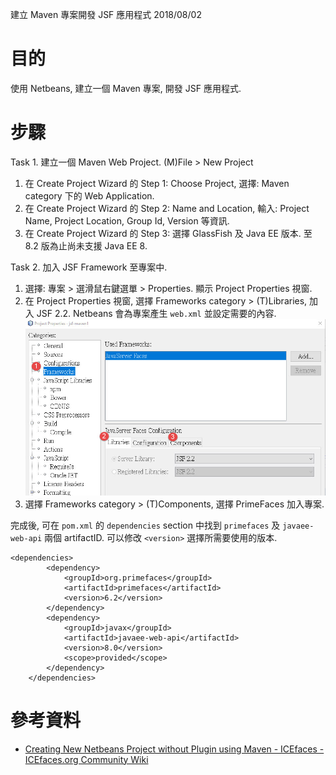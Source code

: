 <link rel="stylesheet" href="..\css\article_01.css">
  
  
建立 Maven 專案開發 JSF 應用程式
2018/08/02
  
# 目的
  
使用 Netbeans, 建立一個 Maven 專案, 開發 JSF 應用程式.
  
# 步驟
  
  
Task 1. 建立一個 Maven Web Project. (M)File > New Project
1. 在 Create Project Wizard 的 Step 1: Choose Project, 選擇: Maven category 下的 Web Application.
2. 在 Create Project Wizard 的 Step 2: Name and Location, 輸入: Project Name, Project Location, Group Id, Version 等資訊.
3. 在 Create Project Wizard 的 Step 3: 選擇 GlassFish 及 Java EE 版本. 至 8.2 版為止尚未支援 Java EE 8.
  
Task 2. 加入 JSF Framework 至專案中.
1. 選擇: 專案 > 選滑鼠右鍵選單 > Properties. 顯示 Project Properties 視窗.
2. 在 Project Properties 視窗, 選擇 Frameworks category > (T)Libraries, 加入 JSF 2.2. Netbeans 會為專案產生 `web.xml` 並設定需要的內容.
   ![](img/img02.jpg )
3. 選擇 Frameworks category > (T)Components, 選擇 PrimeFaces 加入專案.
  
完成後, 可在 `pom.xml` 的 `dependencies` section 中找到 `primefaces` 及 `javaee-web-api` 兩個 artifactID. 可以修改 `<version>` 選擇所需要使用的版本. 
  
```
<dependencies>
        <dependency>
            <groupId>org.primefaces</groupId>
            <artifactId>primefaces</artifactId>
            <version>6.2</version>
        </dependency>
        <dependency>
            <groupId>javax</groupId>
            <artifactId>javaee-web-api</artifactId>
            <version>8.0</version>
            <scope>provided</scope>
        </dependency>
    </dependencies>
```
  
# 參考資料
  
  
* [Creating New Netbeans Project without Plugin using Maven - ICEfaces - ICEfaces.org Community Wiki](http://www.icesoft.org/wiki/display/ICE/Creating+New+Netbeans+Project+without+Plugin+using+Maven )
  